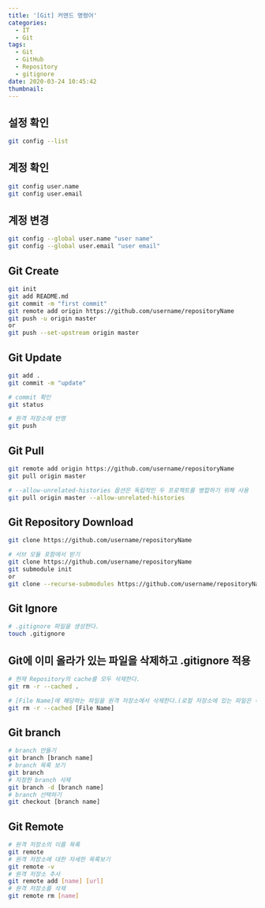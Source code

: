 ```yaml
---
title: '[Git] 커맨드 명령어'
categories:
  - IT
  - Git
tags:
  - Git
  - GitHub
  - Repository
  - gitignore
date: 2020-03-24 10:45:42
thumbnail:
---
```


## 설정 확인

```bash
git config --list
```

## 계정 확인

```bash
git config user.name
git config user.email
```

## 계정 변경

```bash
git config --global user.name "user name"
git config --global user.email "user email"
```

## Git Create

```bash
git init
git add README.md
git commit -m "first commit"
git remote add origin https://github.com/username/repositoryName
git push -u origin master
or
git push --set-upstream origin master
```

## Git Update

```bash
git add .
git commit -m "update"

# commit 확인
git status

# 원격 저장소에 반영
git push
```

## Git Pull

```bash
git remote add origin https://github.com/username/repositoryName
git pull origin master

# --allow-unrelated-histories 옵션은 독립적인 두 프로젝트를 병합하기 위해 사용
git pull origin master --allow-unrelated-histories
```

## Git Repository Download

```bash
git clone https://github.com/username/repositoryName

# 서브 모듈 포함에서 받기
git clone https://github.com/username/repositoryName
git submodule init
or
git clone --recurse-submodules https://github.com/username/repositoryName
```

## Git Ignore

```bash
# .gitignore 파일을 생성한다.
touch .gitignore
```

## Git에 이미 올라가 있는 파일을 삭제하고 .gitignore 적용

```bash
# 현재 Repository의 cache를 모두 삭제한다.
git rm -r --cached .

# [File Name]에 해당하는 파일을 원격 저장소에서 삭제한다.(로컬 저장소에 있는 파일은 삭제하지 않는다.)
git rm -r --cached [File Name]
```

## Git branch

```bash
# branch 만들기
git branch [branch name]
# branch 목록 보기
git branch
# 지정한 branch 삭제
git branch -d [branch name]
# branch 선택하기
git checkout [branch name]
```

## Git Remote

```bash
# 원격 저장소의 이름 목록
git remote
# 원격 저장소에 대한 자세한 목록보기
git remote -v
# 원격 저장소 추사
git remote add [name] [url]
# 원격 저장소를 삭제
git remote rm [name]
```
